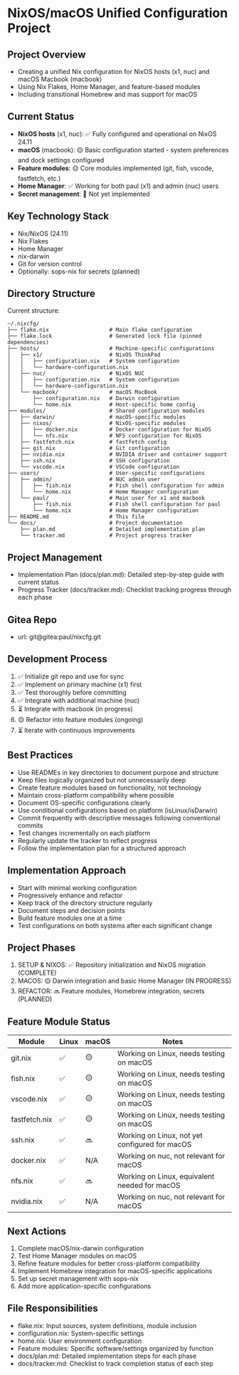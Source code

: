 # NixOS/macOS Unified Configuration Project

## Project Overview
- Creating a unified Nix configuration for NixOS hosts (x1, nuc) and macOS Macbook (macbook)
- Using Nix Flakes, Home Manager, and feature-based modules
- Including transitional Homebrew and mas support for macOS

## Current Status
- **NixOS hosts** (x1, nuc): ✅ Fully configured and operational on NixOS 24.11
- **macOS** (macbook): 🟡 Basic configuration started - system preferences and dock settings configured
- **Feature modules**: 🟡 Core modules implemented (git, fish, vscode, fastfetch, etc.)
- **Home Manager**: ✅ Working for both paul (x1) and admin (nuc) users
- **Secret management**: 🔴 Not yet implemented

## Key Technology Stack
- Nix/NixOS (24.11)
- Nix Flakes
- Home Manager
- nix-darwin
- Git for version control
- Optionally: sops-nix for secrets (planned)

## Directory Structure
Current structure:
```
~/.nixcfg/
├── flake.nix                   # Main flake configuration
├── flake.lock                  # Generated lock file (pinned dependencies)
├── hosts/                      # Machine-specific configurations
│   ├── x1/                     # NixOS ThinkPad
│   │   ├── configuration.nix   # System configuration
│   │   └── hardware-configuration.nix
│   ├── nuc/                    # NixOS NUC
│   │   ├── configuration.nix   # System configuration
│   │   └── hardware-configuration.nix
│   └── macbook/                # macOS MacBook
│       ├── configuration.nix   # Darwin configuration
│       └── home.nix            # Host-specific home config
├── modules/                    # Shared configuration modules
│   ├── darwin/                 # macOS-specific modules
│   ├── nixos/                  # NixOS-specific modules
│   │   ├── docker.nix          # Docker configuration for NixOS
│   │   └── nfs.nix             # NFS configuration for NixOS
│   ├── fastfetch.nix           # fastfetch config
│   ├── git.nix                 # Git configuration
│   ├── nvidia.nix              # NVIDIA driver and container support
│   ├── ssh.nix                 # SSH configuration
│   └── vscode.nix              # VSCode configuration
├── users/                      # User-specific configurations
│   ├── admin/                  # NUC admin user
│   │   ├── fish.nix            # Fish shell configuration for admin
│   │   └── home.nix            # Home Manager configuration
│   └── paul/                   # Main user for x1 and macbook
│       ├── fish.nix            # Fish shell configuration for paul
│       └── home.nix            # Home Manager configuration
├── README.md                   # This file
└── docs/                       # Project documentation
    ├── plan.md                 # Detailed implementation plan
    └── tracker.md              # Project progress tracker
```

## Project Management
- Implementation Plan (docs/plan.md): Detailed step-by-step guide with current status
- Progress Tracker (docs/tracker.md): Checklist tracking progress through each phase

## Gitea Repo 
- url: git@gitea:paul/nixcfg.git

## Development Process
1. ✅ Initialize git repo and use for sync
2. ✅ Implement on primary machine (x1) first
3. ✅ Test thoroughly before committing
4. ✅ Integrate with additional machine (nuc)
5. ⏳ Integrate with macbook (in progress)
6. 🟡 Refactor into feature modules (ongoing)
7. ⏳ Iterate with continuous improvements

## Best Practices
- Use READMEs in key directories to document purpose and structure
- Keep files logically organized but not unnecessarily deep
- Create feature modules based on functionality, not technology
- Maintain cross-platform compatibility where possible
- Document OS-specific configurations clearly
- Use conditional configurations based on platform (isLinux/isDarwin)
- Commit frequently with descriptive messages following conventional commits
- Test changes incrementally on each platform
- Regularly update the tracker to reflect progress
- Follow the implementation plan for a structured approach

## Implementation Approach
- Start with minimal working configuration
- Progressively enhance and refactor
- Keep track of the directory structure regularly
- Document steps and decision points
- Build feature modules one at a time
- Test configurations on both systems after each significant change

## Project Phases
1. SETUP & NIXOS: ✅ Repository initialization and NixOS migration (COMPLETE)
2. MACOS: 🟡 Darwin integration and basic Home Manager (IN PROGRESS)
3. REFACTOR: 🔜 Feature modules, Homebrew integration, secrets (PLANNED)

## Feature Module Status
| Module | Linux | macOS | Notes |
|--------|-------|-------|-------|
| git.nix | ✅ | 🟡 | Working on Linux, needs testing on macOS |
| fish.nix | ✅ | 🟡 | Working on Linux, needs testing on macOS |
| vscode.nix | ✅ | 🟡 | Working on Linux, needs testing on macOS |
| fastfetch.nix | ✅ | 🟡 | Working on Linux, needs testing on macOS |
| ssh.nix | ✅ | 🔜 | Working on Linux, not yet configured for macOS |
| docker.nix | ✅ | N/A | Working on nuc, not relevant for macOS |
| nfs.nix | ✅ | 🔜 | Working on Linux, equivalent needed for macOS |
| nvidia.nix | ✅ | N/A | Working on nuc, not relevant for macOS |

## Next Actions
1. Complete macOS/nix-darwin configuration
2. Test Home Manager modules on macOS
3. Refine feature modules for better cross-platform compatibility
4. Implement Homebrew integration for macOS-specific applications
5. Set up secret management with sops-nix
6. Add more application-specific configurations

## File Responsibilities
- flake.nix: Input sources, system definitions, module inclusion
- configuration.nix: System-specific settings
- home.nix: User environment configuration
- Feature modules: Specific software/settings organized by function
- docs/plan.md: Detailed implementation steps for each phase
- docs/tracker.md: Checklist to track completion status of each step